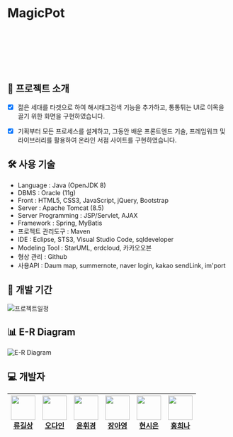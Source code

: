 # MagicPot
<br><br>
<p align="center">
<img align="center" style="margin:0 auto; height:10px;" src="https://user-images.githubusercontent.com/82758086/127101965-4583e037-78b9-437b-9a13-a5380cfe1b71.png">
</p>
<br>

## 📑 프로젝트 소개
  - [x] 젊은 세대를 타겟으로 하여 해시태그검색 기능을 추가하고, 통통튀는 UI로 이목을 끌기 위한 화면을 구현하였습니다.
  - [x] 기획부터 모든 프로세스를 설계하고, 그동안 배운 프론트엔드 기술, 프레임워크 및 라이브러리를 활용하여 온라인 서점 사이트를 구현하였습니다.


## 🛠 사용 기술

- Language : Java (OpenJDK 8)
- DBMS : Oracle (11g)
- Front : HTML5, CSS3, JavaScript, jQuery, Bootstrap
- Server : Apache Tomcat (8.5)
- Server Programming : JSP/Servlet, AJAX
- Framework : Spring, MyBatis
- 프로젝트 관리도구 : Maven
- IDE : Eclipse, STS3, Visual Studio Code, sqldeveloper
- Modeling Tool : StarUML, erdcloud, 카카오오븐
- 형상 관리 : Github
- 사용API : Daum map, summernote, naver login, kakao sendLink, im'port

## 📅 개발 기간
![프로젝트일정](https://user-images.githubusercontent.com/82758086/127102833-f3e5d1bd-0e7b-4ac6-8c19-a7c9e0e3702b.png)

## 📊 E-R Diagram
![E-R Diagram](https://user-images.githubusercontent.com/82758086/127104113-4cb6163d-05f0-4fbd-bf79-ded8ca55a9ee.png)

## 💻 개발자

| <img src="https://avatars.githubusercontent.com/u/73784921?v=4" width="55" height="55"><br>[류길상](https://github.com/mmnn323)| <img src="https://avatars.githubusercontent.com/u/81137837?v=4" width="55" height="55"><br>[오다인](https://github.com/dada411) | <img src="https://avatars.githubusercontent.com/u/82758086?v=4" width="55" height="55"><br>[윤휘경](https://github.com/YoonHwikyung) | <img src="https://avatars.githubusercontent.com/u/82366810?v=4" width="55" height="55"><br>[장아영](https://github.com/jay12355) | <img src="https://avatars.githubusercontent.com/u/82578902?v=4" width="55" height="55"><br>[현시은](https://github.com/tldms0012) | <img src="https://avatars.githubusercontent.com/u/82797570?v=4" width="55" height="55"><br>[홍희나](https://github.com/Heenahong) |
| --- | --- | --- | --- | --- | --- |
